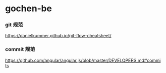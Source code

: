 # gochen-be


### git 规范
https://danielkummer.github.io/git-flow-cheatsheet/

### commit 规范
https://github.com/angular/angular.js/blob/master/DEVELOPERS.md#commits


